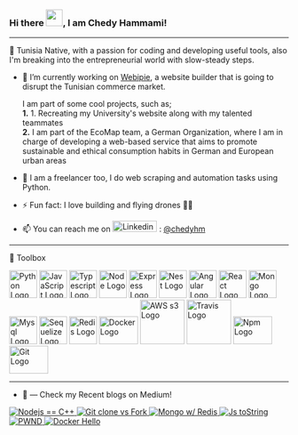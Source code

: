 ### Hi there <img src="https://raw.githubusercontent.com/MartinHeinz/MartinHeinz/master/wave.gif" width="30px">, I am Chedy Hammami!

---

<!--
**bishkou/bishkou** is a ✨ _special_ ✨ repository because its `README.md` (this file) appears on your GitHub profile.


- 🌱 I’m currently learning ...
- 👯 I’m looking to collaborate on ...
- 🤔 I’m looking for help with ...
- 💬 Ask me about ...

- 😄 Pronouns: ...

-->

🌇 Tunisia Native, with a passion for coding and developing useful tools, also I'm breaking into the entrepreneurial world with slow-steady steps.


- 🔭 I’m currently working on [Webipie](https://www.webipie.com), a website builder that is going to disrupt the Tunisian commerce market.

    I am part of some cool projects, such as;<br>
    **1.** 1. Recreating my University's website along with my talented teammates<br>
    **2.** I am part of the EcoMap team, a German Organization, where I am in charge of developing a web-based service that aims to promote sustainable and ethical consumption habits in German and European urban areas<br>
    
- 🌱 I am a freelancer too, I do web scraping and automation tasks using Python.<br>

- ⚡ Fun fact: I love building and flying drones 🚀🚀
- 📫 You can reach me on <img src="https://cdn.worldvectorlogo.com/logos/linkedin.svg" alt="Linkedin Logo" width="80" height="20"/> 
: [@chedyhm](https://linkedin.com/in/chedyhm)

--- 

🧰 Toolbox

<img src="https://cdn.worldvectorlogo.com/logos/python-5.svg" alt="Python Logo" width="50" height="50"/> <img src="https://cdn.worldvectorlogo.com/logos/logo-javascript.svg" alt="JavaScript Logo" width="50" height="50"/> 
<img src="https://cdn.worldvectorlogo.com/logos/typescript.svg" alt="Typescript Logo" width="50" height="50"/> 
<img src="https://cdn.worldvectorlogo.com/logos/nodejs-icon.svg" alt="Node Logo" width="50" height="50"/>
<img src="https://cdn.worldvectorlogo.com/logos/express-109.svg" alt="Express Logo" width="50" height="50"/>
<img src="https://cdn.worldvectorlogo.com/logos/nestjs.svg" alt="Nest Logo" width="50" height="50"/>
<img src="https://cdn.worldvectorlogo.com/logos/angular-icon-1.svg" alt="Angular Logo" width="50" height="50"/>
<img src="https://cdn.worldvectorlogo.com/logos/react-2.svg" alt="React Logo" width="50" height="50"/>
<img src="https://cdn.worldvectorlogo.com/logos/mongodb-icon-1.svg" alt="Mongo Logo" width="50" height="50"/>
<img src="https://cdn.worldvectorlogo.com/logos/mysql-5.svg" alt="Mysql Logo" width="50" height="50"/>
<img src="https://cdn.worldvectorlogo.com/logos/sequelize.svg" alt="Sequelize Logo" width="50" height="50"/>
<img src="https://cdn.worldvectorlogo.com/logos/redis.svg" alt="Redis Logo" width="50" height="50"/>
<img src="https://cdn.worldvectorlogo.com/logos/docker.svg" alt="Docker Logo" width="70" height="50"/>
<img src="https://cdn.worldvectorlogo.com/logos/amazon-s3.svg" alt="AWS s3 Logo" width="80" height="80"/>
<img src="https://cdn.worldvectorlogo.com/logos/travis-ci.svg" alt="Travis Logo" width="80" height="80"/>
<img src="https://cdn.worldvectorlogo.com/logos/npm.svg" alt="Npm Logo" width="70" height="50"/>
<img src="https://cdn.worldvectorlogo.com/logos/git.svg" alt="Git Logo" width="70" height="50"/>

---

- 📝 — Check my Recent blogs on Medium!<br>
<a target="_blank" href="https://chedyhammami.medium.com/git-clone-vs-fork-in-github-610f158d61e3">
<img src="https://github-readme-medium-recent-article.vercel.app/medium/@chedyhammami/6" alt="Nodejs == C++"> 
<a target="_blank" href="https://chedyhammami.medium.com/git-clone-vs-fork-in-github-610f158d61e3">
<img src="https://github-readme-medium-recent-article.vercel.app/medium/@chedyhammami/5" alt="Git clone vs Fork"> 
<a target="_blank" href="https://github-readme-medium-recent-article.vercel.app/medium/@chedyhammami/4">
<img src="https://github-readme-medium-recent-article.vercel.app/medium/@chedyhammami/4" alt="Mongo w/ Redis">
<a target="_blank" href="https://github-readme-medium-recent-article.vercel.app/medium/@chedyhammami/2">
<img src="https://github-readme-medium-recent-article.vercel.app/medium/@chedyhammami/2" alt="Js toString">
<a target="_blank" href="https://github-readme-medium-recent-article.vercel.app/medium/@chedyhammami/1">
<img src="https://github-readme-medium-recent-article.vercel.app/medium/@chedyhammami/1" alt="PWND">
<a target="_blank" href="https://github-readme-medium-recent-article.vercel.app/medium/@chedyhammami/0">
<img src="https://github-readme-medium-recent-article.vercel.app/medium/@chedyhammami/0" alt="Docker Hello">




